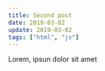 ```yaml
---
title: Second post
date: 2019-03-02
update: 2019-03-02
tags: ["html", "js"]
---
```


Lorem, ipsun dolor sit amet
